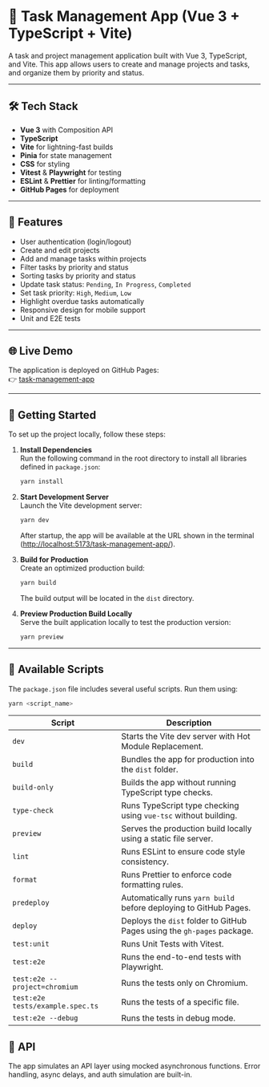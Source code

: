 # 📘 Task Management App (Vue 3 + TypeScript + Vite)

A task and project management application built with Vue 3, TypeScript, and Vite. This app allows users to create and manage projects and tasks, and organize them by priority and status.

---

## 🛠 Tech Stack

- **Vue 3** with Composition API
- **TypeScript**
- **Vite** for lightning-fast builds
- **Pinia** for state management
- **CSS** for styling
- **Vitest** & **Playwright** for testing
- **ESLint** & **Prettier** for linting/formatting
- **GitHub Pages** for deployment

---

## 🎯 Features

- User authentication (login/logout)
- Create and edit projects
- Add and manage tasks within projects
- Filter tasks by priority and status
- Sorting tasks by priority and status
- Update task status: `Pending`, `In Progress`, `Completed`
- Set task priority: `High`, `Medium`, `Low`
- Highlight overdue tasks automatically
- Responsive design for mobile support
- Unit and E2E tests

---

## 🌐 Live Demo

The application is deployed on GitHub Pages:  
👉 [task-management-app](https://alexandermezhenskyi.github.io/task-management-app/)

---

## 🚀 Getting Started

To set up the project locally, follow these steps:

1. **Install Dependencies**  
   Run the following command in the root directory to install all libraries defined in `package.json`:

   ```bash
   yarn install
   ```

2. **Start Development Server**  
   Launch the Vite development server:

   ```bash
   yarn dev
   ```

   After startup, the app will be available at the URL shown in the terminal ([http://localhost:5173/task-management-app/](http://localhost:5173/task-management-app/)).

3. **Build for Production**  
   Create an optimized production build:

   ```bash
   yarn build
   ```

   The build output will be located in the `dist` directory.

4. **Preview Production Build Locally**  
   Serve the built application locally to test the production version:

   ```bash
   yarn preview
   ```
---

## 🧩 Available Scripts

The `package.json` file includes several useful scripts. Run them using:

```bash
yarn <script_name>
```

| Script                           | Description                                                             |
|----------------------------------|-------------------------------------------------------------------------|
| `dev`                            | Starts the Vite dev server with Hot Module Replacement.                 |
| `build`                          | Bundles the app for production into the `dist` folder.                  |
| `build-only`                     | Builds the app without running TypeScript type checks.                  |
| `type-check`                     | Runs TypeScript type checking using `vue-tsc` without building.         |
| `preview`                        | Serves the production build locally using a static file server.         |
| `lint`                           | Runs ESLint to ensure code style consistency.                           |
| `format`                         | Runs Prettier to enforce code formatting rules.                         |
| `predeploy`                      | Automatically runs `yarn build` before deploying to GitHub Pages.       |
| `deploy`                         | Deploys the `dist` folder to GitHub Pages using the `gh-pages` package. |
| `test:unit`                      | Runs Unit Tests with Vitest.                                            |
| `test:e2e`                       | Runs the end-to-end tests with Playwright.                              |
| `test:e2e --project=chromium`    | Runs the tests only on Chromium.                                        |
| `test:e2e tests/example.spec.ts` | Runs the tests of a specific file.                                      |
| `test:e2e --debug`               | Runs the tests in debug mode.                                           |

## 📡 API

The app simulates an API layer using mocked asynchronous functions.
Error handling, async delays, and auth simulation are built-in.
